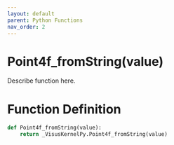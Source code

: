 ```yaml
---
layout: default
parent: Python Functions
nav_order: 2
---
```


# Point4f_fromString(value)

Describe function here.

# Function Definition

```python
def Point4f_fromString(value):
    return _VisusKernelPy.Point4f_fromString(value)
```